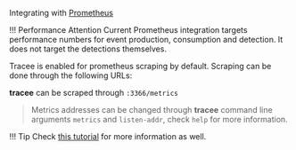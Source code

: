 Integrating with [Prometheus](https://prometheus.io)

!!! Performance Attention
    Current Prometheus integration targets performance numbers for event
    production, consumption and detection. It does not target the detections
    themselves.

Tracee is enabled for prometheus scraping by default. Scraping can be done
through the following URLs:

**tracee** can be scraped through `:3366/metrics`

> Metrics addresses can be changed through **tracee** command line
> arguments `metrics` and `listen-addr`, check `help` for more information.

!!! Tip
    Check [this tutorial] for more information as well.

[this tutorial]: ../../tutorials/deploy-grafana-dashboard.md
